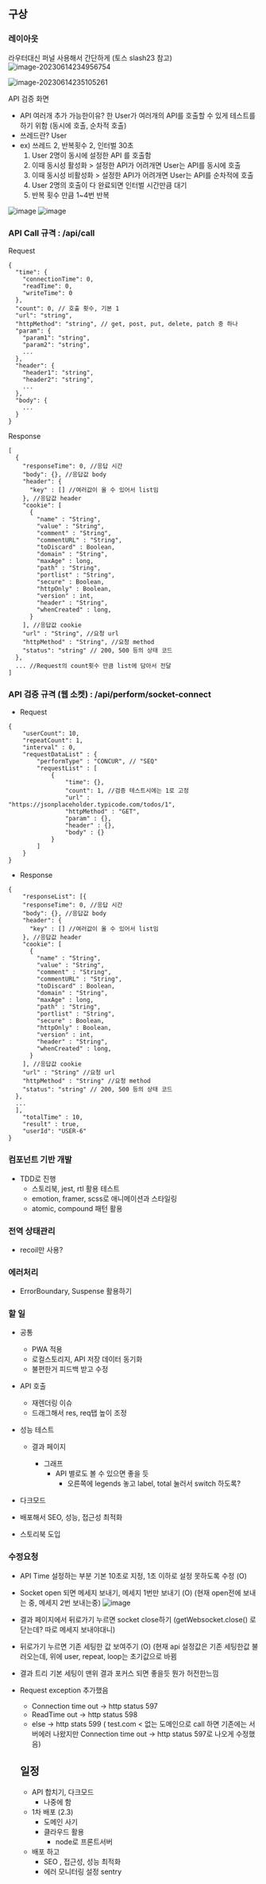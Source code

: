 ## 구상

### 레이아웃

라우터대신 퍼널 사용해서 간단하게 (토스 slash23 참고)
![image-20230614234956754](README.assets/image-20230614234956754.png)

![image-20230614235105261](README.assets/image-20230614235105261.png)



API 검증 화면
- API 여러개 추가 가능한이유? 한 User가 여러개의 API를 호출할 수 있게 테스트를 하기 위함 (동시에 호출, 순차적 호출)
- 쓰레드란? User
- ex) 쓰레드 2, 반복횟수 2, 인터벌 30초
  1. User 2명이 동시에 설정한 API 를 호출함
  2. 이때 동시성 활성화 > 설정한 API가 어려개면 User는 API를 동시에 호출
  3. 이때 동시성 비활성화 > 설정한 API가 어려개면 User는 API를 순차적에 호출
  4. User 2명의 호출이 다 완료되면 인터벌 시간만큼 대기
  5. 반복 횟수 만큼 1~4번 반복 

![image](https://github.com/tmdrl5779/ApiTestProject/assets/45285712/3ec20a2b-3eb1-453d-9c29-2deae65b45db)
![image](https://github.com/tmdrl5779/ApiTestProject/assets/45285712/78a66625-befa-45f6-92fe-198dd98ef304)




### API Call 규격 : /api/call

Request

```
{
  "time": {
    "connectionTime": 0,
    "readTime": 0,
    "writeTime": 0
  },
  "count": 0, // 호출 횟수, 기본 1
  "url": "string",
  "httpMethod": "string", // get, post, put, delete, patch 중 하나
  "param": {
    "param1": "string",
    "param2": "string",
    ...
  },
  "header": {
    "header1": "string",
    "header2": "string",
    ...
  },
  "body": {
    ...
  }
}
```

Response

```
[
  {
    "responseTime": 0, //응답 시간
    "body": {}, //응답값 body
    "header": {
      "key" : [] //여러값이 올 수 있어서 list임
    }, //응답값 header
    "cookie": [
      {
        "name" : "String",
        "value" : "String",
        "comment" : "String",
        "commentURL" : "String",
        "toDiscard" : Boolean,
        "domain" : "String",
        "maxAge" : long,
        "path" : "String",
        "portlist" : "String",
        "secure" : Boolean,
        "httpOnly" : Boolean,
        "version" : int,
        "header" : "String",
        "whenCreated" : long,
      }
    ], //응답값 cookie
    "url" : "String", //요청 url
    "httpMethod" : "String", //요청 method
    "status": "string" // 200, 500 등의 상태 코드
  },
  ... //Request의 count횟수 만큼 list에 담아서 전달
]
```


### API 검증 규격 (웹 소켓) : /api/perform/socket-connect
- Request
```
{
    "userCount": 10,
    "repeatCount": 1,
    "interval" : 0,
    "requestDataList" : {
        "performType" : "CONCUR", // "SEQ"
        "requestList" : [
            {
                "time": {},
                "count": 1, //검증 테스트시에는 1로 고정
                "url" : "https://jsonplaceholder.typicode.com/todos/1",
                "httpMethod" : "GET",
                "param" : {},
                "header" : {},
                "body" : {}
            }
        ]
    }
}
```

- Response
```
{  
    "responseList": [{
    "responseTime": 0, //응답 시간
    "body": {}, //응답값 body
    "header": {
      "key" : [] //여러값이 올 수 있어서 list임
    }, //응답값 header
    "cookie": [
      {
        "name" : "String",
        "value" : "String",
        "comment" : "String",
        "commentURL" : "String",
        "toDiscard" : Boolean,
        "domain" : "String",
        "maxAge" : long,
        "path" : "String",
        "portlist" : "String",
        "secure" : Boolean,
        "httpOnly" : Boolean,
        "version" : int,
        "header" : "String",
        "whenCreated" : long,
      }
    ], //응답값 cookie
    "url" : "String" //요청 url
    "httpMethod" : "String" //요청 method
    "status": "string" // 200, 500 등의 상태 코드
  },
  ...
  ],
    "totalTime" : 10,
    "result" : true,
    "userId": "USER-6"
}
```


### 컴포넌트 기반 개발

- TDD로 진행
  - 스토리북, jest, rtl 활용 테스트
  - emotion, framer, scss로 애니메이션과 스타일링
  - atomic, compound 패턴 활용

### 전역 상태관리

- recoil만 사용?

### 에러처리

- ErrorBoundary, Suspense 활용하기

### 할 일

- 공통

  - PWA 적용
  - 로컬스토리지, API 저장 데이터 동기화
  - 불편한거 피드백 받고 수정
  
- API 호출

  - 재렌더링 이슈
  - 드래그해서 res, req탭 높이 조정
  
- 성능 테스트

  - 결과 페이지
  
    - 그래프
      - API 별로도 볼 수 있으면 좋을 듯
        - 오른쪽에 legends 놓고 label, total 눌러서 switch 하도록?
    
  
- 다크모드

- 배포해서 SEO, 성능, 접근성 최적화

- 스토리북 도입

### 수정요청
- API Time 설정하는 부분 기본 10초로 지정, 1초 이하로 설정 못하도록 수정 (O)
- Socket open 되면 메세지 보내기, 메세지 1번만 보내기 (O)
  (현재 open전에 보내는 중, 메세지 2번 보내는중)
  ![image](https://github.com/tmdrl5779/ApiTestProject/assets/45285712/1a503cac-ac70-440b-a704-6f9f1fdea08e)
- 결과 페이지에서 뒤로가기 누르면 socket close하기 (getWebsocket.close() 로 닫는데? 따로 메세지 보내야대니)
- 뒤로가기 누르면 기존 세팅한 값 보여주기 (O)
  (현재 api 설정값은 기존 세팅한값 불러오는데, 위에 user, repeat, loop는 초기값으로 바뀜
- 결과 트리 기본 세팅이 맨위 결과 포커스 되면 좋을듯 뭔가 허전한느낌
- Request exception 추가했음
  - Connection time out -> http status 597
  - ReadTime out -> http status 598
  - else -> http stats 599
  ( test.com < 없는 도메인으로 call 하면 기존에는 서버에러 나왔지만 Connection time out -> http status 597로 나오게 수정했음)


  ## 일정

  - API 합치기, 다크모드
    - 나중에 함
  - 1차 배포 (2.3)
    - 도메인 사기
    - 클라우드 활용
      - node로 프론트서버
  - 배포 하고
    - SEO , 접근성, 성능 최적화
    - 에러 모니터링 설정 sentry

  

  
